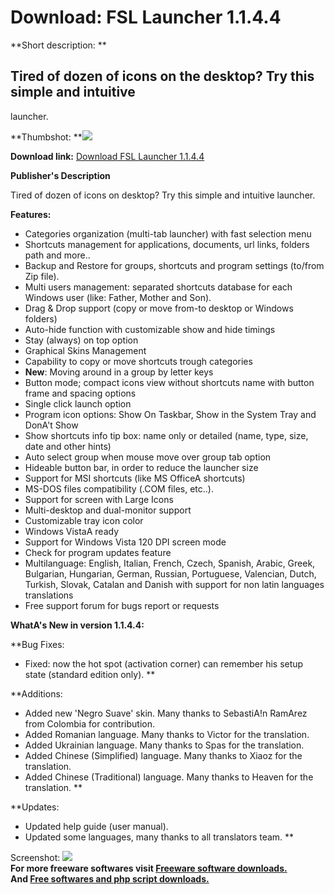 # Download: FSL Launcher 1.1.4.4

**Short description: **

## Tired of dozen of icons on the desktop? Try this simple and intuitive
launcher.

  
**Thumbshot: **![](http://www.freewarefiles.com/screenshot/fslauncher11_md.gif)   
  
**Download link:** [Download FSL Launcher 1.1.4.4](http://freesoftwares.boysofts.com/FSL-Launcher_program_21831.html)  
  

**Publisher's Description**  
  

Tired of dozen of icons on desktop? Try this simple and intuitive launcher.

**Features:**

  * Categories organization (multi-tab launcher) with fast selection menu 
  * Shortcuts management for applications, documents, url links, folders path and more.. 
  * Backup and Restore for groups, shortcuts and program settings (to/from Zip file). 
  * Multi users management: separated shortcuts database for each Windows user (like: Father, Mother and Son). 
  * Drag & Drop support (copy or move from-to desktop or Windows folders) 
  * Auto-hide function with customizable show and hide timings 
  * Stay (always) on top option 
  * Graphical Skins Management 
  * Capability to copy or move shortcuts trough categories 
  * **New**: Moving around in a group by letter keys 
  * Button mode; compact icons view without shortcuts name with button frame and spacing options 
  * Single click launch option 
  * Program icon options: Show On Taskbar, Show in the System Tray and DonA't Show 
  * Show shortcuts info tip box: name only or detailed (name, type, size, date and other hints) 
  * Auto select group when mouse move over group tab option 
  * Hideable button bar, in order to reduce the launcher size 
  * Support for MSI shortcuts (like MS OfficeA shortcuts) 
  * MS-DOS files compatibility (.COM files, etc..). 
  * Support for screen with Large Icons 
  * Multi-desktop and dual-monitor support 
  * Customizable tray icon color 
  * Windows VistaA ready 
  * Support for Windows Vista 120 DPI screen mode 
  * Check for program updates feature 
  * Multilanguage: English, Italian, French, Czech, Spanish, Arabic, Greek, Bulgarian, Hungarian, German, Russian, Portuguese, Valencian, Dutch, Turkish, Slovak, Catalan and Danish with support for non latin languages translations 
  * Free support forum for bugs report or requests 

**WhatA's New in version 1.1.4.4:**

**Bug Fixes: 

  * Fixed: now the hot spot (activation corner) can remember his setup state (standard edition only). 
**

**Additions: 

  * Added new 'Negro Suave' skin. Many thanks to SebastiA!n RamArez from Colombia for contribution. 
  * Added Romanian language. Many thanks to Victor for the translation. 
  * Added Ukrainian language. Many thanks to Spas for the translation. 
  * Added Chinese (Simplified) language. Many thanks to Xiaoz for the translation. 
  * Added Chinese (Traditional) language. Many thanks to Heaven for the translation. 
**

**Updates: 

  * Updated help guide (user manual). 
  * Updated some languages, many thanks to all translators team. 
**

  
  
Screenshot: ![](http://www.freewarefiles.com/screenshot/fslauncher11.gif)  
**For more freeware softwares visit [Freeware software downloads.](http://freesoftwares.boysofts.com/)**   
**And [Free softwares and php script downloads.](http://www.boysofts.com/)**

